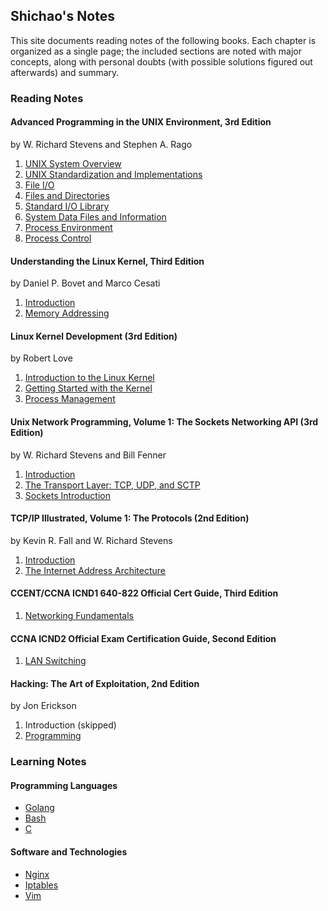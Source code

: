 ## Shichao's Notes

This site documents reading notes of the following books. Each chapter is organized as a single page; the included sections are noted with major concepts, along with personal doubts (with possible solutions figured out afterwards) and summary.

### Reading Notes

#### Advanced Programming in the UNIX Environment, 3rd Edition

by W. Richard Stevens and Stephen A. Rago

1. [UNIX System Overview](apue/ch1.md)
2. [UNIX Standardization and Implementations](apue/ch2.md)
3. [File I/O](apue/ch3.md)
4. [Files and Directories](apue/ch4.md)
5. [Standard I/O Library](apue/ch5.md)
6. [System Data Files and Information](apue/ch6.md)
7. [Process Environment](apue/ch7.md)
8. [Process Control](apue/ch8.md)

#### Understanding the Linux Kernel, Third Edition

by Daniel P. Bovet and Marco Cesati

1. [Introduction](utlk/ch1.md)
2. [Memory Addressing](utlk/ch2.md)

#### Linux Kernel Development (3rd Edition)

by Robert Love

1. [Introduction to the Linux Kernel](lkd/ch1.md)
2. [Getting Started with the Kernel](lkd/ch2.md)
3. [Process Management](lkd/ch3.md)

#### Unix Network Programming, Volume 1: The Sockets Networking API (3rd Edition)

by W. Richard Stevens and Bill Fenner

1. [Introduction](unp/ch1.md)
2. [The Transport Layer: TCP, UDP, and SCTP](unp/ch2.md)
3. [Sockets Introduction](unp/ch3.md)

#### TCP/IP Illustrated, Volume 1: The Protocols (2nd Edition)

by Kevin R. Fall and W. Richard Stevens

1. [Introduction](tcpv1/ch1.md)
2. [The Internet Address Architecture](tcpv1/ch2.md)

#### CCENT/CCNA ICND1 640-822 Official Cert Guide, Third Edition

1. [Networking Fundamentals](icnd1/part1.md)

#### CCNA ICND2 Official Exam Certification Guide, Second Edition

1. [LAN Switching](icnd2/part1.md)

#### Hacking: The Art of Exploitation, 2nd Edition

by Jon Erickson 

1. Introduction (skipped)
2. [Programming](htae/index.md)

### Learning Notes

#### Programming Languages

* [Golang](golang/index.md)
* [Bash](bash/index.md)
* [C](c/index.md)

#### Software and Technologies

* [Nginx](nginx/index.md)
* [Iptables](iptables/index.md)
* [Vim](vim/index.md)
